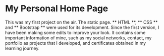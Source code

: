# My Personal Home Page

This was my first project on the air. The static page. ** HTML **, ** CSS ** and ** Bootstrap ** were used for its development. Since the first version, I have been making some edits to improve your look. It contains some important information of mine, such as my social networks, contact, my portfolio as projects that I developed, and certificates obtained in my learning journey.